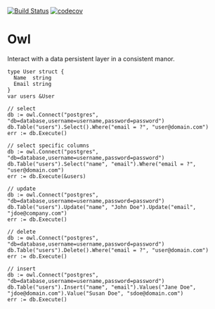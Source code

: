 [![Build Status](https://travis-ci.org/vetbase/owl.svg?branch=master)](https://travis-ci.org/vetbase/owl)
[![codecov](https://codecov.io/gh/vetbase/owl/branch/master/graph/badge.svg)](https://codecov.io/gh/vetbase/owl)

# Owl
Interact with a data persistent layer in a consistent manor.

```
type User struct {
  Name  string
  Email string
}
var users &User

// select
db := owl.Connect("postgres", "db=database,username=username,password=password")
db.Table("users").Select().Where("email = ?", "user@domain.com")
err := db.Execute()

// select specific columns
db := owl.Connect("postgres", "db=database,username=username,password=password")
db.Table("users").Select("name", "email").Where("email = ?", "user@domain.com")
err := db.Execute(&users)

// update
db := owl.Connect("postgres", "db=database,username=username,password=password")
db.Table("users").Update("name", "John Doe").Update("email", "jdoe@company.com")
err := db.Execute()

// delete
db := owl.Connect("postgres", "db=database,username=username,password=password")
db.Table("users").Delete().Where("email = ?", "user@domain.com")
err := db.Execute()

// insert
db := owl.Connect("postgres", "db=database,username=username,password=password")
db.Table("users").Insert("name", "email").Values("Jane Doe", "jdoe@domain.com").Value("Susan Doe", "sdoe@domain.com")
err := db.Execute()
```
